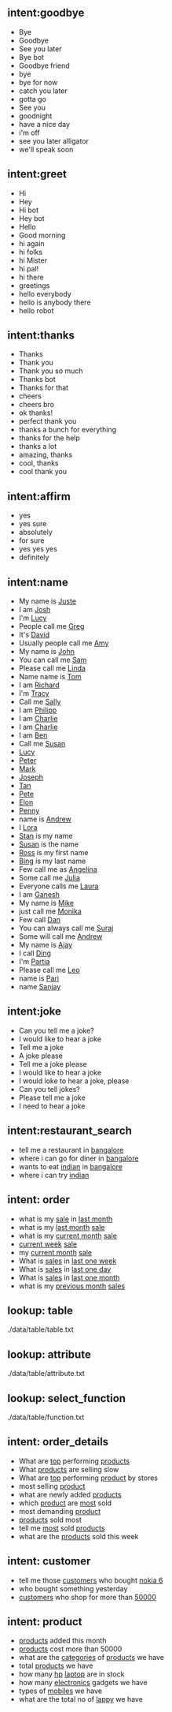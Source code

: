 <!--- Make sure to update this training data file with more training examples from https://forum.rasa.com/t/rasa-starter-pack/704 --> 

## intent:goodbye <!--- The label of the intent --> 
- Bye 			<!--- Training examples for intent 'bye'--> 
- Goodbye
- See you later
- Bye bot
- Goodbye friend
- bye
- bye for now
- catch you later
- gotta go
- See you
- goodnight
- have a nice day
- i'm off
- see you later alligator
- we'll speak soon

## intent:greet
- Hi
- Hey
- Hi bot
- Hey bot
- Hello
- Good morning
- hi again
- hi folks
- hi Mister
- hi pal!
- hi there
- greetings
- hello everybody
- hello is anybody there
- hello robot

## intent:thanks
- Thanks
- Thank you
- Thank you so much
- Thanks bot
- Thanks for that
- cheers
- cheers bro
- ok thanks!
- perfect thank you
- thanks a bunch for everything
- thanks for the help
- thanks a lot
- amazing, thanks
- cool, thanks
- cool thank you

## intent:affirm
- yes
- yes sure
- absolutely
- for sure
- yes yes yes
- definitely


## intent:name
- My name is [Juste](name)  <!--- Square brackets contain the value of entity while the text in parentheses is a a label of the entity --> 
- I am [Josh](name)
- I'm [Lucy](name)
- People call me [Greg](name)
- It's [David](name)
- Usually people call me [Amy](name)
- My name is [John](name)
- You can call me [Sam](name)
- Please call me [Linda](name)
- Name name is [Tom](name)
- I am [Richard](name)
- I'm [Tracy](name)
- Call me [Sally](name)
- I am [Philipp](name)
- I am [Charlie](name)
- I am [Charlie](name)
- I am [Ben](name)
- Call me [Susan](name)
- [Lucy](name)
- [Peter](name)
- [Mark](name)
- [Joseph](name)
- [Tan](name)
- [Pete](name)
- [Elon](name)
- [Penny](name)
- name is [Andrew](name)
- I [Lora](name)
- [Stan](name) is my name
- [Susan](name) is the name
- [Ross](name) is my first name
- [Bing](name) is my last name
- Few call me as [Angelina](name)
- Some call me [Julia](name)
- Everyone calls me [Laura](name)
- I am [Ganesh](name)
- My name is [Mike](name)
- just call me [Monika](name)
- Few call [Dan](name)
- You can always call me [Suraj](name)
- Some will call me [Andrew](name)
- My name is [Ajay](name)
- I call [Ding](name)
- I'm [Partia](name)
- Please call me [Leo](name)
- name is [Pari](name)
- name [Sanjay](name)


## intent:joke
- Can you tell me a joke?
- I would like to hear a joke
- Tell me a joke
- A joke please
- Tell me a joke please
- I would like to hear a joke
- I would loke to hear a joke, please
- Can you tell jokes?
- Please tell me a joke
- I need to hear a joke

## intent:restaurant_search
- tell me a restaurant in [bangalore](City)
- where i can go for diner in [bangalore](City)
- wants to eat [indian](Cuisines) in [bangalore](City)
- where i can try [indian](Cuisines)


## intent: order
- what is my [sale](table:order) in [last month](attribute:transaction_time)
- what is my [last month](attribute:transaction_time) [sale](table:order)
- what is my [current month](attribute:transaction_time) [sale](table:order)
- [current week](attribute:transaction_time) [sale](table:order)
- my [current month](attribute:transaction_time) [sale](table:order)
- What is [sales](table:order) in [last one week](attribute:transaction_time)
- What is [sales](table:order) in [last one day](attribute:transaction_time)
- What is [sales](table:order) in [last one month](attribute:transaction_time)
- what is my [previous month](attribute:transaction_time) [sales](table:order) 

## lookup: table
./data/table/table.txt

## lookup: attribute
./data/table/attribute.txt

## lookup: select_function
./data/table/function.txt


## intent: order_details
- What are [top](select_function:rank_top) performing [products](table:order_detail.product_id)
- What [products](table:order_detail) are selling slow
- What are [top](select_function:rank_top) performing [product](table:order_detail) by stores
- most selling [product](table:order_detail)
- what are newly added [products](table:order_detail)
- which [product](table:order_detail) are [most](select_function:rank_top) sold
- most demanding [product](table:order_detail)
- [products](table:order_detail) sold most
- tell me [most](select_function:rank_top) sold [products](table:order_detail)
- what are the [products](table:order_detail) sold this week


## intent: customer
- tell me those [customers](table:customer) who bought [nokia 6](attribute:name)
- who bought something yesterday
- [customers](table:customer) who shop for more than [50000](attribute:price)


## intent: product
- [products](table:product) added this month
- [products](table:product) cost more than 50000
- what are the [categories](attribute:category) of [products](table:product) we have
- total [products](table:product) we have
- how many [hp](attribute:name) [laptop](attribute:type) are in stock
- how many [electronics](attribute:category) gadgets we have
- types of [mobiles](attribute:type) we have
- what are the total no of [lappy](attribute:type) we have

